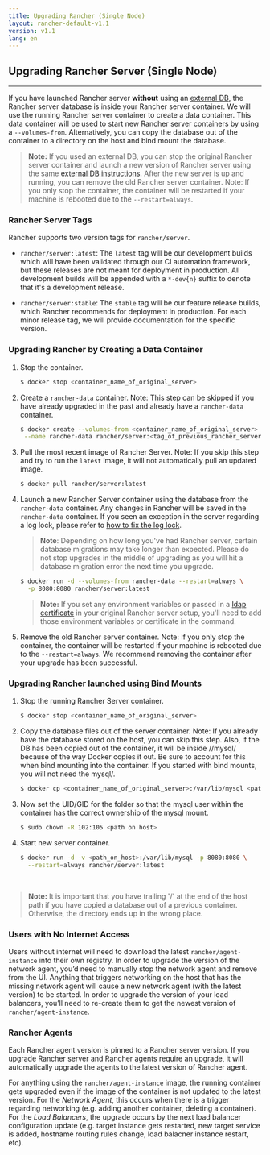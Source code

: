 ```yaml
---
title: Upgrading Rancher (Single Node)
layout: rancher-default-v1.1
version: v1.1
lang: en
---
```


## Upgrading Rancher Server (Single Node)
---


If you have launched Rancher server **without** using an [external DB]({{site.baseurl}}/rancher/{{page.version}}/{{page.lang}}/installing-rancher/installing-server/#external-db), the Rancher server database is inside your Rancher server container. We will use the running Rancher server container to create a data container. This data container will be used to start new Rancher server containers by using a `--volumes-from`. Alternatively, you can copy the database out of the container to a directory on the host and bind mount the database.

> **Note:** If you used an external DB, you can stop the original Rancher server container and launch a new version of Rancher server using the same [external DB instructions]({{site.baseurl}}/rancher/{{page.version}}/{{page.lang}}/installing-rancher/installing-server/#external-db). After the new server is up and running, you can remove the old Rancher server container. Note: If you only stop the container, the container will be restarted if your machine is rebooted due to the `--restart=always`.

### Rancher Server Tags 

Rancher supports two version tags for `rancher/server`. 

* `rancher/server:latest`: The `latest` tag will be our development builds which will have been validated through our CI automation framework, but these releases are not meant for deployment in production. All development builds will be appended with a `*-dev{n}` suffix to denote that it's a development release. 

* `rancher/server:stable`: The `stable` tag will be our feature release builds, which Rancher recommends for deployment in production. For each minor release tag, we will provide documentation for the specific version. 

### Upgrading Rancher by Creating a Data Container 

1. Stop the container.

   ```bash
   $ docker stop <container_name_of_original_server>
   ```

2. Create a `rancher-data` container. Note: This step can be skipped if you have already upgraded in the past and already have a `rancher-data` container.
    
   ```bash
   $ docker create --volumes-from <container_name_of_original_server> \
    --name rancher-data rancher/server:<tag_of_previous_rancher_server>
   ```

3. Pull the most recent image of Rancher Server. Note: If you skip this step and try to run the `latest` image, it will not automatically pull an updated image.

   ```bash
   $ docker pull rancher/server:latest
   ```

4. Launch a new Rancher Server container using the database from the `rancher-data` container. Any changes in Rancher will be saved in the `rancher-data` container. If you seen an exception in the server regarding a log lock, please refer to [how to fix the log lock]({{site.baseurl}}/rancher/{{page.version}}/{{page.lang}}/faqs/server/#databaselock).
    
    > **Note**: Depending on how long you've had Rancher server, certain database migrations may take longer than expected. Please do not stop upgrades in the middle of upgrading as you will hit a database migration error the next time you upgrade.

   ```bash
   $ docker run -d --volumes-from rancher-data --restart=always \
     -p 8080:8080 rancher/server:latest
   ```

    > **Note:** If you set any environment variables or passed in a [ldap certificate]({{site.baseurl}}/rancher/{{page.version}}/{{page.lang}}/installing-rancher/installing-server/#enabling-active-directory-or-openldap-for-tls) in your original Rancher server setup, you'll need to add those environment variables or certificate in the command. 

5. Remove the old Rancher server container. Note: If you only stop the container, the container will be restarted if your machine is rebooted due to the `--restart=always`. We recommend removing the container after your upgrade has been successful.

### Upgrading Rancher launched using Bind Mounts

1. Stop the running Rancher Server container.

   ```bash
   $ docker stop <container_name_of_original_server>
   ```

2. Copy the database files out of the server container. Note: If you already have the database stored on the host, you can skip this step. Also, if the DB has been copied out of the container, it will be inside /<path>/mysql/ because of the way Docker copies it out. Be sure to account for this when bind mounting into the container. If you started with bind mounts, you will not need the mysql/.

   ```bash
   $ docker cp <container_name_of_original_server>:/var/lib/mysql <path on host>
   ```

3. Now set the UID/GID for the folder so that the mysql user within the container has the correct ownership of the mysql mount.

   ```bash
   $ sudo chown -R 102:105 <path on host>
   ```

4. Start new server container.

   ```bash
   $ docker run -d -v <path_on_host>:/var/lib/mysql -p 8080:8080 \
     --restart=always rancher/server:latest
   ```
  <br>

   > **Note:** It is important that you have trailing '/' at the end of the host path if you have copied a database out of a previous container. Otherwise, the directory ends up in the wrong place.

### Users with No Internet Access

Users without internet will need to download the latest `rancher/agent-instance` into their own registry. In order to upgrade the version of the network agent, you’d need to manually stop the network agent and remove from the UI. Anything that triggers networking on the host that has the missing network agent will cause a new network agent (with the latest version) to be started. In order to upgrade the version of your load balancers, you’ll need to re-create them to get the newest version of `rancher/agent-instance`. 

### Rancher Agents 

Each Rancher agent version is pinned to a Rancher server version. If you upgrade Rancher server and Rancher agents require an upgrade, it will automatically upgrade the agents to the latest version of Rancher agent. 

For anything using the `rancher/agent-instance` image, the running container gets upgraded even if the image of the container is not updated to the latest version. For the _Network Agent_, this occurs when there is a trigger regarding networking (e.g. adding another container, deleting a container). For the _Load Balancers_, the upgrade occurs by the next load balancer configuration update (e.g. target instance gets restarted, new target service is added, hostname routing rules change, load balacner instance restart, etc).

